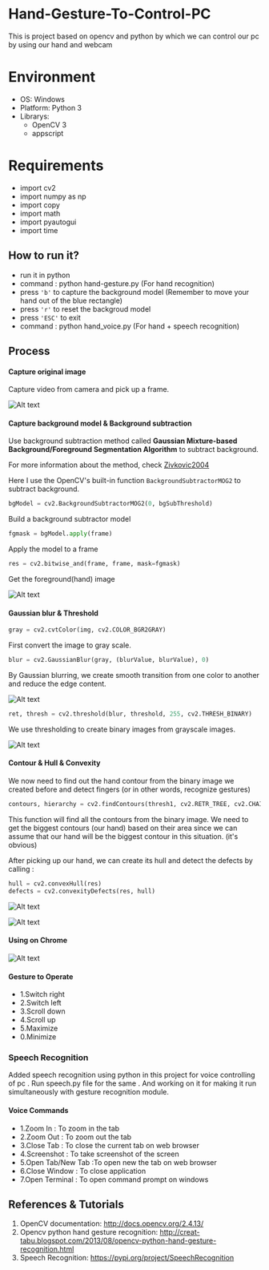 # Hand-Gesture-To-Control-PC
This is project based on opencv and python by which we can control our pc by using our hand and webcam 

# Environment
- OS: Windows 
- Platform: Python 3
- Librarys: 
	- OpenCV 3
	- appscript

# Requirements
- import cv2
- import numpy as np
- import copy
- import math
- import pyautogui
- import time

 ## How to run it?
- run it in python 
- command : python hand-gesture.py  (For hand recognition)
- press `'b'` to capture the background model (Remember to move your hand out of the blue rectangle)
- press `'r'` to reset the backgroud model
- press `'ESC'` to exit
- command : python hand_voice.py    (For hand + speech recognition)

## Process
#### Capture original image

Capture video from camera and pick up a frame.

![Alt text](screenshot/img1.png)

#### Capture background model & Background subtraction
Use background subtraction method called **Gaussian Mixture-based Background/Foreground Segmentation Algorithm** to subtract background. 

For more information about the method, check [Zivkovic2004](http://www.zoranz.net/Publications/zivkovic2004ICPR.pdf)

Here I use the OpenCV's built-in function `BackgroundSubtractorMOG2` to subtract background.

```python
bgModel = cv2.BackgroundSubtractorMOG2(0, bgSubThreshold)
```

Build a background subtractor model



```python
fgmask = bgModel.apply(frame)
```
Apply the model to a frame


```python
res = cv2.bitwise_and(frame, frame, mask=fgmask)
```

Get the foreground(hand) image

![Alt text](screenshot/mask.png)

#### Gaussian blur & Threshold
```python
gray = cv2.cvtColor(img, cv2.COLOR_BGR2GRAY)
```
First convert the image to gray scale.

```python
blur = cv2.GaussianBlur(gray, (blurValue, blurValue), 0)
```
By Gaussian blurring, we create smooth transition from one color to another and reduce the edge content.

![Alt text](screenshot/blur.png)

```python
ret, thresh = cv2.threshold(blur, threshold, 255, cv2.THRESH_BINARY)
```
We use thresholding to create binary images from grayscale images. 

![Alt text](screenshot/grayscale.png)


#### Contour & Hull & Convexity 
We now need to find out the hand contour from the binary image we created before and detect fingers (or in other words, recognize gestures)

```python
contours, hierarchy = cv2.findContours(thresh1, cv2.RETR_TREE, cv2.CHAIN_APPROX_SIMPLE)
```
This function will find all the contours from the binary image. We need to get the biggest contours (our hand) based on their area since we can assume that our hand will be the biggest contour in this situation. (it's obvious)

After picking up our hand, we can create its hull and detect the defects by calling :
```python
hull = cv2.convexHull(res)
defects = cv2.convexityDefects(res, hull)
```

![Alt text](screenshot/output.png)

![Alt text](screenshot/full.png)

#### Using on Chrome 
![Alt text](screenshot/working.png)

#### Gesture to Operate 
- 1.Switch right
- 2.Switch left
- 3.Scroll down
- 4.Scroll up
- 5.Maximize
- 0.Minimize

### Speech Recognition
Added speech recognition using python in this project for voice controlling of pc .
Run speech.py file for the same . And working on it for making it run simultaneously with gesture recognition module.

#### Voice Commands
- 1.Zoom In      : To zoom in the tab
- 2.Zoom Out     : To zoom out the tab
- 3.Close Tab    : To close the current tab on web browser
- 4.Screenshot	 : To take screenshot of the screen
- 5.Open Tab/New Tab :To open new the tab on web browser
- 6.Close Window : To close application 
- 7.Open Terminal : To open command prompt on windows

## References & Tutorials

1. OpenCV documentation: 
http://docs.opencv.org/2.4.13/
2. Opencv python hand gesture recognition:
http://creat-tabu.blogspot.com/2013/08/opencv-python-hand-gesture-recognition.html
3. Speech Recognition:
https://pypi.org/project/SpeechRecognition
